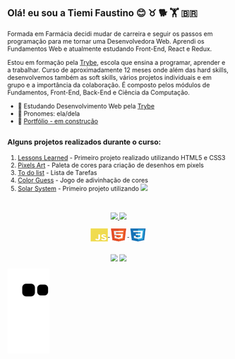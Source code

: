 ## Olá! eu sou a Tiemi Faustino 😊 ♉ 🐕 🏋️‍ 🇧🇷

Formada em Farmácia decidi mudar de carreira e seguir os passos em programação para me tornar uma Desenvolvedora Web. Aprendi os Fundamentos Web e atualmente estudando Front-End, React e Redux.

Estou em formação pela [Trybe](https://www.betrybe.com/), escola que ensina a programar, aprender e a trabalhar. Curso de aproximadamente 12 meses onde além das hard skills, desenvolvemos também as soft skills, vários projetos individuais e em grupo e a importância da colaboração. É composto pelos módulos de Fundamentos, Front-End, Back-End e Ciência da Computação.

- 🌱 Estudando Desenvolvimento Web pela [Trybe](https://www.betrybe.com/)
- 👩 Pronomes: ela/dela
- 📖 [Portfólio - em construção](https://tiemifaustino.github.io/#eu)


##
### Alguns projetos realizados durante o curso:
1. [Lessons Learned](https://tiemifaustino.github.io/lessons-learned/) - Primeiro projeto realizado utilizando HTML5 e CSS3
2. [Pixels Art](https://tiemifaustino.github.io/project-pixels-art/) - Paleta de cores para criação de desenhos em pixels
3. [To do list](https://tiemifaustino.github.io/project-todo-list/) - Lista de Tarefas
4. [Color Guess](https://tiemifaustino.github.io/color-guess-project-bonus/) - Jogo de adivinhação de cores
5. [Solar System](https://tiemifaustino.github.io/solar-system-react-project/) - Primeiro projeto utilizando <a href="https://pt-br.reactjs.org/" target="_blank"><img src="https://img.shields.io/badge/React-20232A?style=for-the-badge&logo=react&logoColor=61DAFB">


##

<br>
<div align="center">
  <a href="https://github.com/tiemifaustino">
  <img height="160em" src="https://github-readme-stats.vercel.app/api?username=tiemifaustino&show_icons=true&theme=algolia&include_all_commits=true&count_private=true"/>
  <img height="160em" src="https://github-readme-stats.vercel.app/api/top-langs/?username=tiemifaustino&layout=compact&langs_count=7&theme=algolia"/>
</div><br>

<div align="center">
  <img align="center" alt="Tiemi-Js" height="30" width="40" src="https://raw.githubusercontent.com/devicons/devicon/master/icons/javascript/javascript-plain.svg">
  <img align="center" alt="Tiemi-HTML" height="30" width="40" src="https://raw.githubusercontent.com/devicons/devicon/master/icons/html5/html5-original.svg">
  <img align="center" alt="Tiemi-CSS" height="30" width="40" src="https://raw.githubusercontent.com/devicons/devicon/master/icons/css3/css3-original.svg">
</div>

##
  
<div align="center">
  <a href="https://www.linkedin.com/in/tiemifaustino/" target="_blank"><img src="https://img.shields.io/badge/-LinkedIn-%230077B5?style=for-the-badge&logo=linkedin&logoColor=white" target="_blank"></a> 
  <a href="https://www.instagram.com/tiemifaustino/" target="_blank"><img src="https://img.shields.io/badge/-Instagram-%23E4405F?style=for-the-badge&logo=instagram&logoColor=white" target="_blank"></a>
</div>

![Snake animation](https://github.com/tiemifaustino/tiemifaustino/blob/output/github-contribution-grid-snake.svg)
